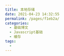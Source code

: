 ```yaml
---
title: 本地存储
date: 2021-04-23 14:32:55
permalink: /pages/f1eb2a/
categories:
  - 基础博文
  - Javascript基础
  - 缓存
tags:
  -
---
```

<!--
 * @Author: 风铃
 * @Date: 2021-04-23 14:32:55
 * @Description:
-->

